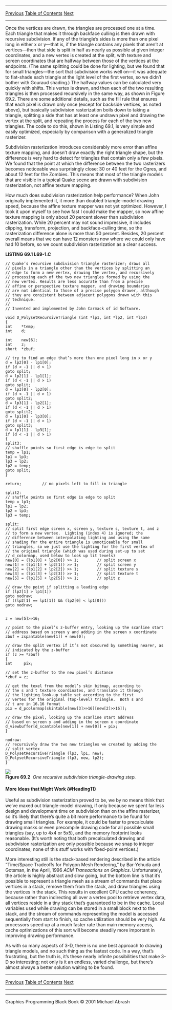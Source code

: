   ------------------------ --------------------------------- --------------------
  [Previous](69-03.html)   [Table of Contents](index.html)   [Next](70-01.html)
  ------------------------ --------------------------------- --------------------

Once the vertices are drawn, the triangles are processed one at a time.
Each triangle that makes it through backface culling is then drawn with
recursive subdivision. If any of the triangle’s sides is more than one
pixel long in either x or y—that is, if the triangle contains any pixels
that aren’t at vertices—then that side is split in half as nearly as
possible at given integer coordinates, and a new vertex is created at
the split, with texture and screen coordinates that are halfway between
those of the vertices at the endpoints. (The same splitting could be
done for lighting, but we found that for small triangles—the sort that
subdivision works well on—it was adequate to flat-shade each triangle at
the light level of the first vertex, so we didn’t bother with Gouraud
shading.) The halfway values can be calculated very quickly with shifts.
This vertex is drawn, and then each of the two resulting triangles is
then processed recursively in the same way, as shown in Figure 69.2.
There are some additional details, such as the fill rule that ensures
that each pixel is drawn only once (except for backside vertices, as
noted above), but basically subdivision rasterization boils down to
taking a triangle, splitting a side that has at least one undrawn pixel
and drawing the vertex at the split, and repeating the process for each
of the two new triangles. The code to do this, shown in Listing 69.1, is
very simple and easily optimized, especially by comparison with a
generalized triangle rasterizer.

Subdivision rasterization introduces considerably more error than affine
texture mapping, and doesn’t draw exactly the right triangle shape, but
the difference is very hard to detect for triangles that contain only a
few pixels. We found that the point at which the difference between the
two rasterizers becomes noticeable was surprisingly close: 30 or 40 feet
for the Ogres, and about 12 feet for the Zombies. This means that most
of the triangle models that are visible in a typical Quake scene are
drawn with subdivision rasterization, not affine texture mapping.

How much does subdivision rasterization help performance? When John
originally implemented it, it more than doubled triangle-model drawing
speed, because the affine texture mapper was not yet optimized. However,
I took it upon myself to see how fast I could make the mapper, so now
affine texture mapping is only about 20 percent slower than subdivision
rasterization. While 20 percent may not sound impressive, it includes
clipping, transform, projection, and backface-culling time, so the
rasterization difference alone is more than 50 percent. Besides, 20
percent overall means that we can have 12 monsters now where we could
only have had 10 before, so we count subdivision rasterization as a
clear success.

**LISTING 69.1 L69-1.C**

    // Quake’s recursive subdivision triangle rasterizer; draws all
    // pixels in a triangle other than the vertices by splitting an
    // edge to form a new vertex, drawing the vertex, and recursively
    // processing each of the two new triangles formed by using the
    // new vertex. Results are less accurate than from a precise
    // affine or perspective texture mapper, and drawing boundaries
    // are not identical to those of a precise polygon drawer, although
    // they are consistent between adjacent polygons drawn with this
    // technique.
    //
    // Invented and implemented by John Carmack of id Software.

    void D_PolysetRecursiveTriangle (int *lp1, int *lp2, int *lp3)
    {
    int    *temp;
    int    d;

    int    new[6];
    int    z;
    short  *zbuf;

    // try to find an edge that’s more than one pixel long in x or y
    d = lp2[0] - lp1[0];
    if (d < -1 || d > 1)
    goto split;
    d = lp2[1] - lp1[1];
    if (d < -1 || d > 1)
    goto split;
    d = lp3[0] - lp2[0];
    if (d < -1 || d > 1)
    goto split2;
    d = lp3[1] - lp2[1];
    if (d < -1 || d > 1)
    goto split2;
    d = lp1[0] - lp3[0];
    if (d < -1 || d > 1)
    goto split3;
    d = lp1[1] - lp3[1];
    if (d < -1 || d > 1)
    {
    split3:
    // shuffle points so first edge is edge to split
    temp = lp1;
    lp1 = lp3;
    lp3 = lp2;
    lp2 = temp;
    goto split;
    }

    return;         // no pixels left to fill in triangle

    split2:
    // shuffle points so first edge is edge to split
    temp = lp1;
    lp1 = lp2;
    lp2 = lp3;
    lp3 = temp;

    split:
    // split first edge screen x, screen y, texture s, texture t, and z
    // to form a new vertex.  Lighting (index 4) is ignored; the
    // difference between interpolating lighting and using the same
    // shading for the entire triangle is unnoticeable for small
    // triangles, so we just use the lighting for the first vertex of
    // the original triangle (which was used during set-up to set
    // d_colormap, used below to look up lit texels)
    new[0] = (lp1[0] + lp2[0]) >> 1;        // split screen x
    new[1] = (lp1[1] + lp2[1]) >> 1;        // split screen y
    new[2] = (lp1[2] + lp2[2]) >> 1;        // split texture s
    new[3] = (lp1[3] + lp2[3]) >> 1;        // split texture t
    new[5] = (lp1[5] + lp2[5]) >> 1;        // split z

    // draw the point if splitting a leading edge
    if (lp2[1] > lp1[1])
    goto nodraw;
    if ((lp2[1] == lp1[1]) && (lp2[0] < lp1[0]))
    goto nodraw;


    z = new[5]>>16;

    // point to the pixel’s z-buffer entry, looking up the scanline start
    // address based on screen y and adding in the screen x coordinate
    zbuf = zspantable[new[1]] + new[0];

    // draw the split vertex if it’s not obscured by something nearer, as
    // indicated by the z-buffer
    if (z >= *zbuf)
    {
    int     pix;

    // set the z-buffer to the new pixel’s distance
    *zbuf = z;

    // get the texel from the model’s skin bitmap, according to
    // the s and t texture coordinates, and translate it through
    // the lighting look-up table set according to the first
    // vertex for the original (top-level) triangle.  Both s and
    // t are in 16.16 format
    pix = d_pcolormap[skintable[new[3]>>16][new[2]>>16]];

    // draw the pixel, looking up the scanline start address
    // based on screen y and adding in the screen x coordinate
    d_viewbuffer[d_scantable[new[1]] + new[0]] = pix;
    }

    nodraw:
    // recursively draw the two new triangles we created by adding the
    // split vertex
    D_PolysetRecursiveTriangle (lp3, lp1, new);
    D_PolysetRecursiveTriangle (lp3, new, lp2);
    }

![](images/69-02.jpg)\
 **Figure 69.2**  *One recursive subdivision triangle-drawing step.*

#### More Ideas that Might Work {#Heading11}

Useful as subdivision rasterization proved to be, we by no means think
that we’ve maxed out triangle-model drawing, if only because we spent
far less design and development time on subdivision than on the affine
rasterizer, so it’s likely that there’s quite a bit more performance to
be found for drawing small triangles. For example, it could be faster to
precalculate drawing masks or even precompile drawing code for all
possible small triangles (say, up to 4x4 or 5x5), and the memory
footprint looks reasonable. (It’s worth noting that both precalculated
drawing and subdivision rasterization are only possible because we snap
to integer coordinates; none of this stuff works with fixed-point
vertices.)

More interesting still is the stack-based rendering described in the
article “Time/Space Tradeoffs for Polygon Mesh Rendering,” by Bar-Yehuda
and Gotsman, in the April, 1996 *ACM Transactions on Graphics*.
Unfortunately, the article is highly abstract and slow going, but the
bottom line is that it’s possible to represent a triangle mesh as a
stream of commands that place vertices in a stack, remove them from the
stack, and draw triangles using the vertices in the stack. This results
in excellent CPU cache coherency, because rather than indirecting all
over a vertex pool to retrieve vertex data, all vertices reside in a
tiny stack that’s guaranteed to be in the cache. Local variables used
while drawing can be stored in a small block next to the stack, and the
stream of commands representing the model is accessed sequentially from
start to finish, so cache utilization should be very high. As processors
speed up at a much faster rate than main memory access, cache
optimizations of this sort will become steadily more important in
improving drawing performance.

As with so many aspects of 3-D, there is no one best approach to drawing
triangle models, and no such thing as the fastest code. In a way, that’s
frustrating, but the truth is, it’s these nearly infinite possibilities
that make 3-D so interesting; not only is it an endless, varied
challenge, but there’s almost always a better solution waiting to be
found.

  ------------------------ --------------------------------- --------------------
  [Previous](69-03.html)   [Table of Contents](index.html)   [Next](70-01.html)
  ------------------------ --------------------------------- --------------------

* * * * *

Graphics Programming Black Book © 2001 Michael Abrash

